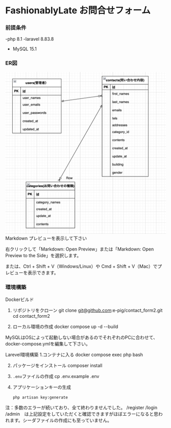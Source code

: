 # FashionablyLate お問合せフォーム

### 前提条件
-php 8.1
-laravel 8.83.8
- MySQL  15.1


### ER図
![My Image](../docker/images/ER.png)
Markdown プレビューを表示して下さい

右クリックして「Markdown: Open Preview」または「Markdown: Open Preview to the Side」を選択します。

または、Ctrl + Shift + V（Windows/Linux）や Cmd + Shift + V（Mac）でプレビューを表示できます。

### 環境構築
Dockerビルド
1. リポジトリをクローン
    git clone git@github.com:e-pig/contact_form2.git
    cd contact_form2

2. ローカル環境の作成
    docker compose up -d --build

MySQLはOSによって起動しない場合があるのでそれぞれのPCに合わせて、docker-compose.ymlを編集して下さい。

Larevel環境構築
1.コンテナに入る
    docker compose exec php bash

2. パッケージをインストール
    composer install

3. `.env`ファイルの作成
    cp .env.example .env

4. アプリケーションキーの生成
    ```bash
    php artisan key:generate


注：多数のエラーが続いており、全て終わりませんでした。
/register /login /admin　は上記設定をしていただくと確認できますがほぼエラーになると思われます。シーダファイルの作成にも至っていません。